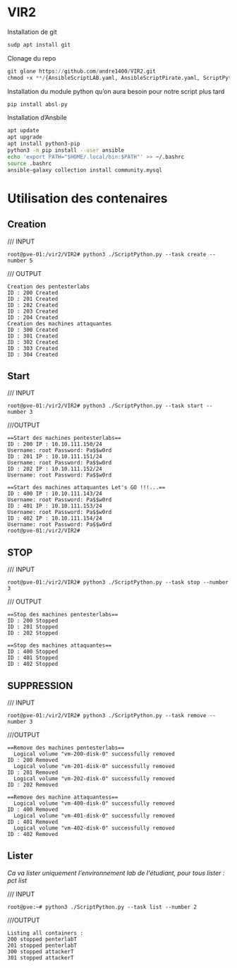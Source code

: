 # VIR2
Installation de git

```python
sudp apt install git
```

Clonage du repo

```python
git glone https://github.com/andre1400/VIR2.git
chmod +x **/{AnsibleScriptLAB.yaml, AnsibleScriptPirate.yaml, ScriptPython.py}
```

Installation du module python qu’on aura besoin pour notre script plus tard

```python
pip install absl-py
```

Installation d’Ansbile

```bash
apt update
apt upgrade
apt install python3-pip
python3 -m pip install --user ansible
echo 'export PATH="$HOME/.local/bin:$PATH"' >> ~/.bashrc
source .bashrc
ansible-galaxy collection install community.mysql
```
# Utilisation des contenaires
## Creation
/// INPUT
```
root@pve-01:/vir2/VIR2# python3 ./ScriptPython.py --task create --number 5
```
/// OUTPUT
```
Creation des pentesterlabs
ID : 200 Created
ID : 201 Created
ID : 202 Created
ID : 203 Created
ID : 204 Created
Creation des machines attaquantes
ID : 300 Created
ID : 301 Created
ID : 302 Created
ID : 303 Created
ID : 304 Created
```
## Start
/// INPUT
```
root@pve-01:/vir2/VIR2# python3 ./ScriptPython.py --task start --number 3
```
///OUTPUT
```
==Start des machines pentesterlabs==
ID : 200 IP : 10.10.111.150/24
Username: root Password: Pa$$w0rd
ID : 201 IP : 10.10.111.151/24
Username: root Password: Pa$$w0rd
ID : 202 IP : 10.10.111.152/24
Username: root Password: Pa$$w0rd

==Start des machines attaquantes Let's GO !!!...==
ID : 400 IP : 10.10.111.143/24
Username: root Password: Pa$$w0rd
ID : 401 IP : 10.10.111.153/24
Username: root Password: Pa$$w0rd
ID : 402 IP : 10.10.111.154/24
Username: root Password: Pa$$w0rd
root@pve-01:/vir2/VIR2#
```
## STOP
/// INPUT
```
root@pve-01:/vir2/VIR2# python3 ./ScriptPython.py --task stop --number 3
```
/// OUTPUT
```
==Stop des machines pentesterlabs==
ID : 200 Stopped
ID : 201 Stopped
ID : 202 Stopped

==Stop des machines attaquantes==
ID : 400 Stopped
ID : 401 Stopped
ID : 402 Stopped
```
## SUPPRESSION
/// INPUT
```
root@pve-01:/vir2/VIR2# python3 ./ScriptPython.py --task remove --number 3
```
///OUTPUT
```
==Remove des machines pentesterlabs==
  Logical volume "vm-200-disk-0" successfully removed
ID : 200 Removed
  Logical volume "vm-201-disk-0" successfully removed
ID : 201 Removed
  Logical volume "vm-202-disk-0" successfully removed
ID : 202 Removed

==Remove des machine attaquantess==
  Logical volume "vm-400-disk-0" successfully removed
ID : 400 Removed
  Logical volume "vm-401-disk-0" successfully removed
ID : 401 Removed
  Logical volume "vm-402-disk-0" successfully removed
ID : 402 Removed
```
## Lister
*Ca va lister uniquement l'environnement lab de l'étudiant, pour tous lister : pct list*

/// INPUT
```
root@pve:~# python3 ./ScriptPython.py --task list --number 2
```
///OUTPUT
```
Listing all containers :
200 stopped penterlabT
201 stopped penterlabT
300 stopped attackerT
301 stopped attackerT
```
